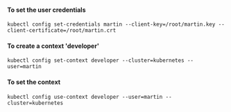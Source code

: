 #### To set the user credentials
```
kubectl config set-credentials martin --client-key=/root/martin.key --client-certificate=/root/martin.crt
```

#### To create a context 'developer' 
```
kubectl config set-context developer --cluster=kubernetes --user=martin
```

#### To set the context
```
kubectl config use-context developer --user=martin --cluster=kubernetes
```
